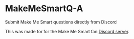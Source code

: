 # MakeMeSmartQ-A
Submit Make Me Smart questions directly from Discord

This was made for for the Make Me Smart fan [Discord server](https://discord.gg/SqYNHBheGz).
